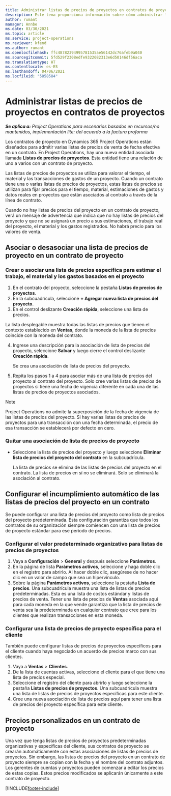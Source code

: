 ```yaml
---
title: Administrar listas de precios de proyectos en contratos de proyectos
description: Este tema proporciona información sobre cómo administrar listas de precios de proyectos en contratos de proyectos.
author: rumant
manager: Annbe
ms.date: 03/30/2021
ms.topic: article
ms.service: project-operations
ms.reviewer: kfend
ms.author: rumant
ms.openlocfilehash: ffc48782394995781535ae56142dc76afeb9a040
ms.sourcegitcommit: 5fd529f2308edfe9322082313e6d50146df56aca
ms.translationtype: HT
ms.contentlocale: es-ES
ms.lasthandoff: 04/06/2021
ms.locfileid: "5858584"
---
```

# <a name="manage-project-price-lists-on-project-contracts"></a>Administrar listas de precios de proyectos en contratos de proyectos

_**Se aplica a:** Project Operations para escenarios basados en recursos/no mantenidos, implementación lite: del acuerdo a la factura proforma_

Los contratos de proyecto en Dynamics 365 Project Operations están diseñados para admitir varias listas de precios de venta de fecha efectiva en un contrato. En Project Operations, hay una nueva entidad asociada llamada **Listas de precios de proyectos**. Esta entidad tiene una relación de uno a varios con un contrato de proyecto.

Las listas de precios de proyectos se utiliza para valorar el tiempo, el material y las transacciones de gastos de un proyecto. Cuando un contrato tiene una o varias listas de precios de proyectos, estas listas de precios se utilizan para fijar precios para el tiempo, material, estimaciones de gastos y datos reales en proyectos que están asociados al contrato a través de la línea de contrato.

Cuando no hay listas de precios del proyecto en un contrato de proyecto, verá un mensaje de advertencia que indica que no hay listas de precios del proyecto y que no se asignará un precio a sus estimaciones, el trabajo real del proyecto, el material y los gastos registrados. No habrá precio para los valores de venta.

## <a name="associate-or-unassociate-a-project-price-list-on-a-project-contract"></a>Asociar o desasociar una lista de precios de proyecto en un contrato de proyecto

### <a name="create-or-associate-a-specific-price-list-for-estimating-project-based-work-material-and-expenses"></a>Crear o asociar una lista de precios específica para estimar el trabajo, el material y los gastos basados en el proyecto

1. En el contrato del proyecto, seleccione la pestaña **Listas de precios de proyectos**.
2. En la subcuadrícula, seleccione **+ Agregar nueva lista de precios del proyecto**.
3. En el control deslizante **Creación rápida**, seleccione una lista de precios. 

  La lista desplegable muestra todas las listas de precios que tienen el contexto establecido en **Ventas**, donde la moneda de la lista de precios coincide con la moneda del contrato.
  
4. Ingrese una descripción para la asociación de lista de precios del proyecto, seleccione **Salvar** y luego cierre el control deslizante **Creación rápida**.

   Se crea una asociación de lista de precios del proyecto.
   
5. Repita los pasos 1 a 4 para asociar más de una lista de precios del proyecto al contrato del proyecto. Solo cree varias listas de precios de proyectos si tiene una fecha de vigencia diferente en cada una de las listas de precios de proyectos asociados.

> [!NOTE]
> Project Operations no admite la superposición de la fecha de vigencia de las listas de precios del proyecto. Si hay varias listas de precios de proyectos para una transacción con una fecha determinada, el precio de esa transacción se establecerá por defecto en cero.

### <a name="remove-a-project-price-list-association"></a>Quitar una asociación de lista de precios de proyecto

- Seleccione la lista de precios del proyecto y luego seleccione **Eliminar lista de precios del proyecto del contrato** en la subcuadrícula. 

  La lista de precios se elimina de las listas de precios del proyecto en el contrato. La lista de precios en sí no se eliminará. Solo se eliminará la asociación al contrato.

## <a name="set-up-automatic-defaulting-of-project-price-lists-on-a-contract"></a>Configurar el incumplimiento automático de las listas de precios del proyecto en un contrato

Se puede configurar una lista de precios del proyecto como lista de precios del proyecto predeterminada. Esta configuración garantiza que todos los contratos de su organización siempre comiencen con una lista de precios de proyecto estándar para ese período de precios.

### <a name="set-up-the-organizational-default-for-project-price-lists"></a>Configurar el valor predeterminado organizativo para listas de precios de proyectos

1. Vaya a **Configuración** > **General** y después seleccione **Parámetros**.
2. En la página de lista **Parámetros activos**, seleccione y haga doble clic en el registro para abrirlo. Al hacer doble clic, asegúrese de no hacer clic en un valor de campo que sea un hipervínculo. 
3. Sobre la página **Parámetros activos**, seleccione la pestaña **Lista de precios**. Una subcuadrícula muestra una lista de listas de precios predeterminadas. Esta es una lista de costos estándar y listas de precios de venta. Tener una lista de precios de **Ventas** asociada aquí para cada moneda en la que vende garantiza que la lista de precios de venta sea la predeterminada en cualquier contrato que cree para los clientes que realizan transacciones en esta moneda.

### <a name="set-up-a-customer-specific-project-price-list"></a>Configurar una lista de precios de proyecto específica para el cliente

También puede configurar listas de precios de proyectos específicos para el cliente cuando haya negociado un acuerdo de precios marco con sus clientes.

1. Vaya a **Ventas** > **Clientes**.
2. De la lista de cuentas activas, seleccione el cliente para el que tiene una lista de precios especial.
3. Seleccione el registro del cliente para abrirlo y luego seleccione la pestaña **Listas de precios de proyectos**. Una subcuadrícula muestra una lista de listas de precios de proyectos específicas para este cliente. 
4. Cree una nueva asociación de lista de precios aquí para tener una lista de precios del proyecto específica para este cliente.

## <a name="custom-pricing-on-a-project-contract"></a>Precios personalizados en un contrato de proyecto

Una vez que tenga listas de precios de proyectos predeterminadas organizativas y específicas del cliente, sus contratos de proyecto se crearán automáticamente con estas asociaciones de listas de precios de proyectos. Sin embargo, las listas de precios del proyecto en un contrato de proyecto siempre se copian con la fecha y el nombre del contrato adjuntos. Los gerentes de cuentas y proyectos pueden comenzar a editar los precios de estas copias. Estos precios modificados se aplicarán únicamente a este contrato de proyecto.


[!INCLUDE[footer-include](../includes/footer-banner.md)]
